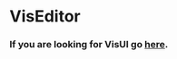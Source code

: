 VisEditor
=========

### If you are looking for VisUI go [here](https://github.com/kotcrab/VisEditor/wiki/VisUI).
